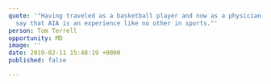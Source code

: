 ```yaml
---
quote: '"Having traveled as a basketball player and now as a physician, I can truly
  say that AIA is an experience like no other in sports."'
person: Tom Terrell
opportunity: MD
image: ''
date: 2019-02-11 15:48:19 +0000
published: false

---
```

